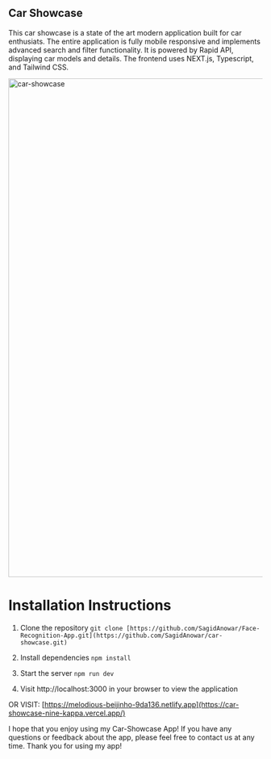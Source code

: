 ## Car Showcase

This car showcase is a state of the art modern application built for car enthusiats. 
The entire application is fully mobile responsive and implements advanced search and filter functionality. 
It is powered by Rapid API, displaying car models and details. 
The frontend uses NEXT.js, Typescript, and Tailwind CSS. 

<img width="988" alt="car-showcase" src="https://github.com/SagidAnowar/car-showcase/assets/121697604/90928bdd-034d-43f5-b64d-cdf403ba060e">


# Installation Instructions

 1. Clone the repository `git clone [https://github.com/SagidAnowar/Face-Recognition-App.git](https://github.com/SagidAnowar/car-showcase.git)`  

 2. Install dependencies `npm install`  

 3. Start the server `npm run dev`  

 4. Visit http://localhost:3000 in your browser to view the application

OR VISIT: [https://melodious-beijinho-9da136.netlify.app](https://car-showcase-nine-kappa.vercel.app/)

I hope that you enjoy using my Car-Showcase App! If you have any questions or feedback about the app, please feel free to contact us at any time. Thank you for using my app!
